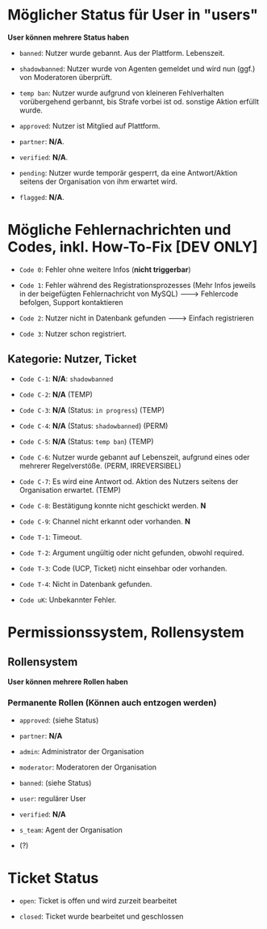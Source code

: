 # Möglicher Status für User in "users"

**User können mehrere Status haben**

- `banned`: Nutzer wurde gebannt. Aus der Plattform. Lebenszeit.

- `shadowbanned`: Nutzer wurde von Agenten gemeldet und wird nun (ggf.) von Moderatoren überprüft.

- `temp ban`: Nutzer wurde aufgrund von kleineren Fehlverhalten vorübergehend gerbannt, bis Strafe vorbei ist od. sonstige Aktion erfüllt wurde.

- `approved`: Nutzer ist Mitglied auf Plattform.

- `partner`: **N/A**.

- `verified`: **N/A**.

- `pending`: Nutzer wurde temporär gesperrt, da eine Antwort/Aktion seitens der Organisation von ihm erwartet wird.

- `flagged`: **N/A**.

# Mögliche Fehlernachrichten und Codes, inkl. How-To-Fix [DEV ONLY]

- `Code 0`: Fehler ohne weitere Infos (**nicht triggerbar**)

- `Code 1`: Fehler während des Registrationsprozesses (Mehr Infos jeweils in der beigefügten Fehlernachricht von MySQL)  ---> Fehlercode befolgen, Support kontaktieren

- `Code 2`: Nutzer nicht in Datenbank gefunden ---> Einfach registrieren

- `Code 3`: Nutzer schon registriert.

## Kategorie: Nutzer, Ticket

- `Code C-1`: **N/A**: `shadowbanned`

- `Code C-2`: **N/A** (TEMP)

- `Code C-3`: **N/A** (Status: `in progress`) (TEMP)

- `Code C-4`: **N/A** (Status: `shadowbanned`) (PERM)

- `Code C-5`: **N/A** (Status: `temp ban`) (TEMP)

- `Code C-6`: Nutzer wurde gebannt auf Lebenszeit, aufgrund eines oder mehrerer Regelverstöße. (PERM, IRREVERSIBEL)

- `Code C-7`: Es wird eine Antwort od. Aktion des Nutzers seitens der Organisation erwartet. (TEMP)

- `Code C-8`: Bestätigung konnte nicht geschickt werden. **N**

- `Code C-9`: Channel nicht erkannt oder vorhanden. **N**

- `Code T-1`: Timeout.

- `Code T-2`: Argument ungültig oder nicht gefunden, obwohl required. 

- `Code T-3`: Code (UCP, Ticket) nicht einsehbar oder vorhanden.

- `Code T-4`: Nicht in Datenbank gefunden.

- `Code uK`: Unbekannter Fehler.

# Permissionssystem, Rollensystem

## Rollensystem

**User können mehrere Rollen haben**

### Permanente Rollen (Können auch entzogen werden)

- `approved`: (siehe Status)

- `partner`: **N/A**

- `admin`: Administrator der Organisation

- `moderator`: Moderatoren der Organisation

- `banned`: (siehe Status)

- `user`: regulärer User

- `verified`: **N/A**

- `s_team`: Agent der Organisation

- (?)


# Ticket Status

- `open`: Ticket is offen und wird zurzeit bearbeitet

- `closed`: Ticket wurde bearbeitet und geschlossen